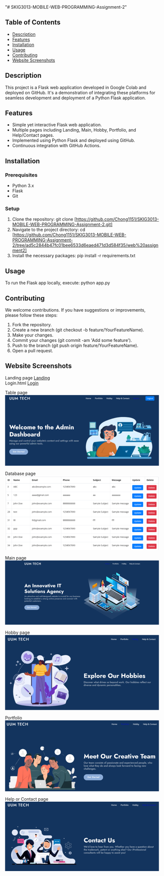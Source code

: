 "# SKIG3013-MOBILE-WEB-PROGRAMMING-Assignment-2" 
## Table of Contents
- [Description](#description)
- [Features](#features)
- [Installation](#installation)
- [Usage](#usage)
- [Contributing](#contributing)
- [Website Screenshots](#website-screenshots)


## Description
This project is a Flask web application developed in Google Colab and deployed on GitHub. It's a demonstration of integrating these platforms for seamless development and deployment of a Python Flask application.

## Features
- Simple yet interactive Flask web application.
- Multiple pages including Landing, Main, Hobby, Portfolio, and Help/Contact pages.
- Implemented using Python Flask and deployed using GitHub.
- Continuous integration with GitHub Actions.

## Installation

### Prerequisites
- Python 3.x
- Flask
- Git

### Setup
1. Clone the repository: git clone [https://github.com/Chong1151/SKIG3013-MOBILE-WEB-PROGRAMMING-Assignment-2.git]
2. Navigate to the project directory: cd [https://github.com/Chong1151/SKIG3013-MOBILE-WEB-PROGRAMMING-Assignment-2/tree/ad5c2844b47fc01bee6533d6eaed471d3d584f35/web%20assignment2]
3. Install the necessary packages: pip install -r requirements.txt
   
## Usage
To run the Flask app locally, execute: python app.py

## Contributing
We welcome contributions. If you have suggestions or improvements, please follow these
steps:

1. Fork the repository.
2. Create a new branch (git checkout -b feature/YourFeatureName).
3. Make your changes.
4. Commit your changes (git commit -am 'Add some feature').
5. Push to the branch (git push origin feature/YourFeatureName).
6. Open a pull request.

## Website Screenshots
Landing page
[Landing](https://github.com/Chong1151/SKIG3013-MOBILE-WEB-PROGRAMMING-Assignment-2/blob/main/website%20screenshots/Landing.jpg)
<br>
Login.html
[Login](https://github.com/Chong1151/SKIG3013-MOBILE-WEB-PROGRAMMING-Assignment-2/blob/main/website%20screenshots/login.png)

Table page
![Dashboard](https://github.com/Chong1151/SKIG3013-MOBILE-WEB-PROGRAMMING-Assignment-2/blob/ffbe76bef2038411b3acff79f48ee04c201be7a7/website%20screenshots/dashboard.png)

Database page
![Database](https://github.com/Chong1151/SKIG3013-MOBILE-WEB-PROGRAMMING-Assignment-2/blob/main/website%20screenshots/database.png)

Main page
![Home](https://github.com/Chong1151/SKIG3013-MOBILE-WEB-PROGRAMMING-Assignment-2/blob/main/website%20screenshots/home.png)

Hobby page
![Hobby](https://github.com/Chong1151/SKIG3013-MOBILE-WEB-PROGRAMMING-Assignment-2/blob/main/website%20screenshots/hobby.png)

Portfolio
![Portfolio](https://github.com/Chong1151/SKIG3013-MOBILE-WEB-PROGRAMMING-Assignment-2/blob/main/website%20screenshots/portfolio.png)

Help or Contact page
![Contact](https://github.com/Chong1151/SKIG3013-MOBILE-WEB-PROGRAMMING-Assignment-2/blob/main/website%20screenshots/contact.png)
